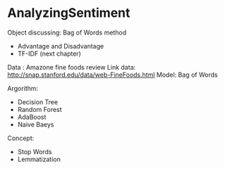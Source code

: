 # AnalyzingSentimentObject discussing: Bag of Words method- Advantage and Disadvantage- TF-IDF (next chapter)Data : Amazone fine foods reviewLink data: http://snap.stanford.edu/data/web-FineFoods.htmlModel: Bag of WordsArgorithm: - Decision Tree- Random Forest- AdaBoost- Naive BaeysConcept:- Stop Words- Lemmatization